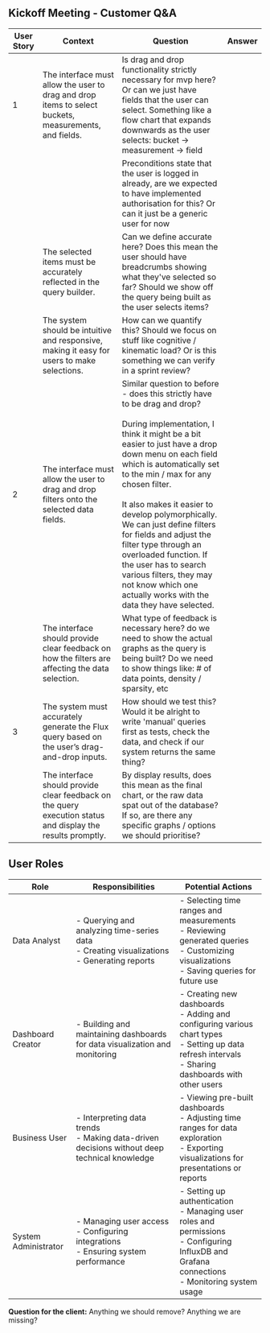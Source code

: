 ## Kickoff Meeting - Customer Q&A

| User Story | Context                                                                                                     | Question                                                                                                                                                                                                                                                                                                                                                                                                                                                                                                                                    | Answer |
| ---------- | ----------------------------------------------------------------------------------------------------------- | ------------------------------------------------------------------------------------------------------------------------------------------------------------------------------------------------------------------------------------------------------------------------------------------------------------------------------------------------------------------------------------------------------------------------------------------------------------------------------------------------------------------------------------------- | ------ |
| 1          | The interface must allow the user to drag and drop items to select buckets, measurements, and fields.       | Is drag and drop functionality strictly necessary for mvp here? Or can we just have fields that the user can select. Something like a flow chart that expands downwards as the user selects: bucket -> measurement -> field                                                                                                                                                                                                                                                                                                                 |        |
|            |                                                                                                             | Preconditions state that the user is logged in already, are we expected to have implemented authorisation for this? Or can it just be a generic user for now                                                                                                                                                                                                                                                                                                                                                                                |        |
|            | The selected items must be accurately reflected in the query builder.                                       | Can we define accurate here? Does this mean the user should have breadcrumbs showing what they've selected so far? Should we show off the query being built as the user selects items?                                                                                                                                                                                                                                                                                                                                                      |        |
|            | The system should be intuitive and responsive, making it easy for users to make selections.​                | How can we quantify this? Should we focus on stuff like cognitive / kinematic load? Or is this something we can verify in a sprint review?                                                                                                                                                                                                                                                                                                                                                                                                  |        |
| 2          | The interface must allow the user to drag and drop filters onto the selected data fields.                   | Similar question to before - does this strictly have to be drag and drop?<br><br>During implementation, I think it might be a bit easier to just have a drop down menu on each field which is automatically set to the min / max for any chosen filter.<br><br>It also makes it easier to develop polymorphically. We can just define filters for fields and adjust the filter type through an overloaded function. If the user has to search various filters, they may not know which one actually works with the data they have selected. |        |
|            | The interface should provide clear feedback on how the filters are affecting the data selection.​           | What type of feedback is necessary here? do we need to show the actual graphs as the query is being built? Do we need to show things like: # of data points, density / sparsity, etc                                                                                                                                                                                                                                                                                                                                                        |        |
| 3          | The system must accurately generate the Flux query based on the user’s drag-and-drop inputs.​               | How should we test this? Would it be alright to write 'manual' queries first as tests, check the data, and check if our system returns the same thing?                                                                                                                                                                                                                                                                                                                                                                                      |        |
|            | The interface should provide clear feedback on the query execution status and display the results promptly. | By display results, does this mean as the final chart, or the raw data spat out of the database? If so, are there any specific graphs / options we should prioritise?                                                                                                                                                                                                                                                                                                                                                                       |        |


## User Roles

| Role | Responsibilities | Potential Actions |
|------|------------------|-------------------|
| Data Analyst | - Querying and analyzing time-series data<br>- Creating visualizations<br>- Generating reports | - Selecting time ranges and measurements<br>- Reviewing generated queries<br>- Customizing visualizations<br>- Saving queries for future use |
| Dashboard Creator | - Building and maintaining dashboards for data visualization and monitoring | - Creating new dashboards<br>- Adding and configuring various chart types<br>- Setting up data refresh intervals<br>- Sharing dashboards with other users |
| Business User | - Interpreting data trends<br>- Making data-driven decisions without deep technical knowledge | - Viewing pre-built dashboards<br>- Adjusting time ranges for data exploration<br>- Exporting visualizations for presentations or reports |
| System Administrator | - Managing user access<br>- Configuring integrations<br>- Ensuring system performance | - Setting up authentication<br>- Managing user roles and permissions<br>- Configuring InfluxDB and Grafana connections<br>- Monitoring system usage |

**Question for the client:** Anything we should remove? Anything we are missing?